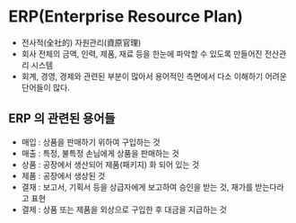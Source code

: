 # ERP(Enterprise Resource Plan)

- 전사적(全社的) 자원관리(資原官理)
- 회사 전체의 금액, 인력, 제품, 재료 등을 한눈에 파악할 수 있도록 만들어진 전산관리 시스템
- 회계, 경영, 경제와 관련된 부분이 많아서 용어적인 측면에서 다소 이해하기 어려운 단어들이 많다.

## ERP 의 관련된 용어들

- 매입 : 상품을 판매하기 위하여 구입하는 것
- 매출 : 특정, 불특정 손님에게 상품을 판매하는 것
- 상품 : 공장에서 생산되어 제품(패키지) 화 되어 있는 것
- 제품 : 공장에서 생상된 것
- 결재 : 보고서, 기획서 등을 상급자에게 보고하여 승인을 받는 것, 재가를 받는다라고 표현
- 결제 : 상품 또는 제품을 외상으로 구입한 후 대금을 지급하는 것
